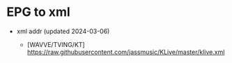 # EPG to xml

* xml addr (updated 2024-03-06)

  - [WAVVE/TVING/KT]
    https://raw.githubusercontent.com/jassmusic/KLive/master/klive.xml

